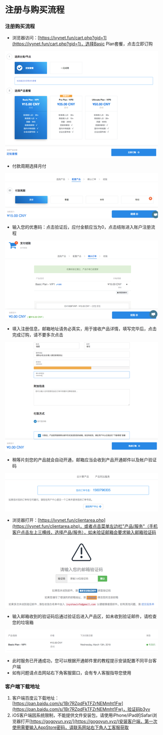 # 注册与购买流程

### 注册购买流程

* 浏览器访问：[https://ivynet.fun/cart.php?gid=1](https://ivynet.fun/cart.php?gid=1)，选择Basic Plan套餐，点击立即订购

![](.gitbook/assets/image%20%285%29.png)

* 付款周期选择月付

![](.gitbook/assets/image%20%281%29.png)

* 输入您的优惠码：点击验证后，应付金额应当为0，点击结账进入账户注册流程

![](.gitbook/assets/image%20%284%29.png)

* 填入注册信息，邮箱地址请务必真实，用于接收产品详情，填写完毕后，点击完成订购，请不要多次点击

![](.gitbook/assets/image%20%282%29.png)

* 稍等片刻您的产品就会自动开通，邮箱应当会收到产品开通邮件以及帐户验证码

![](.gitbook/assets/image.png)

* 浏览器打开：[https://ivynet.fun/clientarea.php](https://ivynet.fun/clientarea.php)，或者点击菜单左边栏"产品/服务"（手机客户点击左上三横线，选择产品/服务），如未验证邮箱会要求输入邮箱验证码

![](.gitbook/assets/image%20%286%29.png)

* 输入邮箱收到的验证码后通过验证后进入产品区，如未收到验证邮件，请检查您的垃圾箱

![](.gitbook/assets/image%20%283%29.png)

* 此时服务已开通成功，您可以根据开通邮件里的教程提示安装配置不同平台客户端
* 如有问题请点击网站右下角客服窗口，会有专人客服指导您使用

### 客户端下载地址

1. 客户端百度云下载地址：[https://pan.baidu.com/s/1Br7RZpdFkTFZrNEMmht1Fw](https://pan.baidu.com/s/1Br7RZpdFkTFZrNEMmht1Fw)，验证码b3yv
2. iOS客户端因系统限制，不能提供文件安装包，请使用iPhone/iPad的Safari浏览器打开[https://gogoyun.xyz/](https://gogoyun.xyz/)安装客户端，第一次使用需要输入AppStore密码，请联系网站右下角人工客服获取

